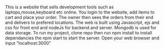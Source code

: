 This is a website that sells development tools such as laptops,mouse,keyboard etc online. You login to the website, add items to cart and place your order. The owner then sees the orders from their end and delivers to prefered locations.
The web is built using Javascript, ejs and css for front end and nodeJs for backend and server. Mongodb is used for data storage.
To run my project, clone repo then run npm install to install dependancies the npm start to start the server.
Open your web browser and input "localhost:3000"
